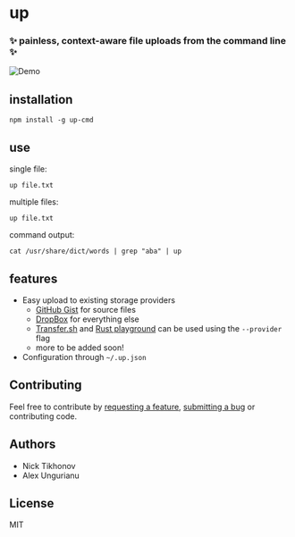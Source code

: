 up
=========================
### ✨ painless, context-aware file uploads from the command line ✨

![Demo](http://nt34.host.cs.st-andrews.ac.uk/up.mov.gif)

## installation

```
npm install -g up-cmd
```

## use

single file:

```
up file.txt
```

multiple files:

```
up file.txt
```

command output:

```
cat /usr/share/dict/words | grep "aba" | up
```

## features

* Easy upload to existing storage providers
  * [GitHub Gist](http://gist.github.com) for source files
  * [DropBox](http://dropbox.com) for everything else
  * [Transfer.sh](https://transfer.sh/) and [Rust playground](https://play.rust-lang.org/) can be used using the `--provider` flag
  * more to be added soon!
* Configuration through `~/.up.json`

## Contributing

Feel free to contribute by [requesting a feature](https://github.com/NickTikhonov/up/issues/new), [submitting a bug](https://github.com/NickTikhonov/up/issues/new) or contributing code.

## Authors

* Nick Tikhonov
* Alex Ungurianu

## License

MIT
